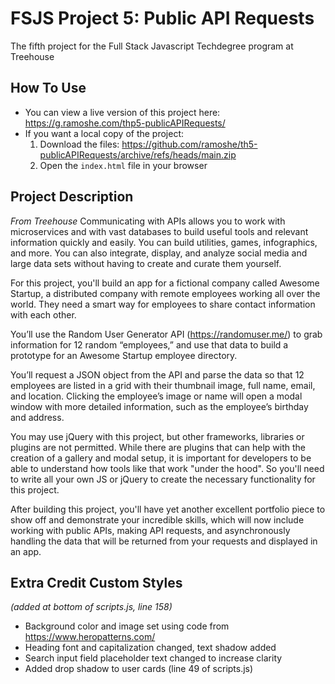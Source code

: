 # FSJS Project 5: Public API Requests
 The fifth project for the Full Stack Javascript Techdegree program at Treehouse

## How To Use
 - You can view a live version of this project here: https://g.ramoshe.com/thp5-publicAPIRequests/
 - If you want a local copy of the project:
    1. Download the files: https://github.com/ramoshe/th5-publicAPIRequests/archive/refs/heads/main.zip
    2. Open the `index.html` file in your browser

## Project Description
*From Treehouse*
Communicating with APIs allows you to work with microservices and with vast databases to build useful tools and relevant information quickly and easily. You can build utilities, games, infographics, and more. You can also integrate, display, and analyze social media and large data sets without having to create and curate them yourself.

For this project, you'll build an app for a fictional company called Awesome Startup, a distributed company with remote employees working all over the world. They need a smart way for employees to share contact information with each other.

You’ll use the Random User Generator API (https://randomuser.me/) to grab information for 12 random “employees,” and use that data to build a prototype for an Awesome Startup employee directory.

You’ll request a JSON object from the API and parse the data so that 12 employees are listed in a grid with their thumbnail image, full name, email, and location. Clicking the employee’s image or name will open a modal window with more detailed information, such as the employee’s birthday and address.

You may use jQuery with this project, but other frameworks, libraries or plugins are not permitted. While there are plugins that can help with the creation of a gallery and modal setup, it is important for developers to be able to understand how tools like that work "under the hood". So you'll need to write all your own JS or jQuery to create the necessary functionality for this project.

After building this project, you'll have yet another excellent portfolio piece to show off and demonstrate your incredible skills, which will now include working with public APIs, making API requests, and asynchronously handling the data that will be returned from your requests and displayed in an app.

## Extra Credit Custom Styles
*(added at bottom of scripts.js, line 158)*
 - Background color and image set using code from https://www.heropatterns.com/
 - Heading font and capitalization changed, text shadow added
 - Search input field placeholder text changed to increase clarity
 - Added drop shadow to user cards (line 49 of scripts.js)
